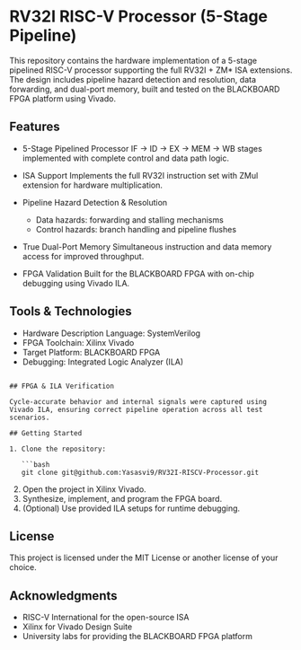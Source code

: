 # RV32I RISC-V Processor (5-Stage Pipeline)

This repository contains the hardware implementation of a 5-stage pipelined RISC-V processor supporting the full RV32I + ZM\* ISA extensions. The design includes pipeline hazard detection and resolution, data forwarding, and dual-port memory, built and tested on the BLACKBOARD FPGA platform using Vivado.

## Features

* 5-Stage Pipelined Processor
  IF → ID → EX → MEM → WB stages implemented with complete control and data path logic.

* ISA Support
  Implements the full RV32I instruction set with ZMul extension for hardware multiplication.

* Pipeline Hazard Detection & Resolution

  * Data hazards: forwarding and stalling mechanisms
  * Control hazards: branch handling and pipeline flushes

* True Dual-Port Memory
  Simultaneous instruction and data memory access for improved throughput.

* FPGA Validation
  Built for the BLACKBOARD FPGA with on-chip debugging using Vivado ILA.

## Tools & Technologies

* Hardware Description Language: SystemVerilog
* FPGA Toolchain: Xilinx Vivado
* Target Platform: BLACKBOARD FPGA
* Debugging: Integrated Logic Analyzer (ILA)

```

## FPGA & ILA Verification

Cycle-accurate behavior and internal signals were captured using Vivado ILA, ensuring correct pipeline operation across all test scenarios.

## Getting Started

1. Clone the repository:

   ```bash
   git clone git@github.com:Yasasvi9/RV32I-RISCV-Processor.git
   ```
2. Open the project in Xilinx Vivado.
3. Synthesize, implement, and program the FPGA board.
4. (Optional) Use provided ILA setups for runtime debugging.

## License

This project is licensed under the MIT License or another license of your choice.

## Acknowledgments

* RISC-V International for the open-source ISA
* Xilinx for Vivado Design Suite
* University labs for providing the BLACKBOARD FPGA platform
